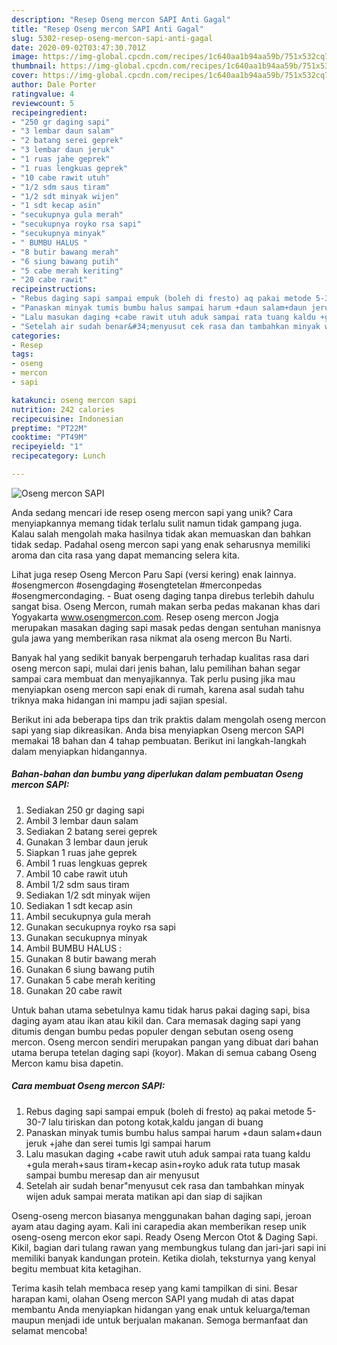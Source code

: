 ```yaml
---
description: "Resep Oseng mercon SAPI Anti Gagal"
title: "Resep Oseng mercon SAPI Anti Gagal"
slug: 5302-resep-oseng-mercon-sapi-anti-gagal
date: 2020-09-02T03:47:30.701Z
image: https://img-global.cpcdn.com/recipes/1c640aa1b94aa59b/751x532cq70/oseng-mercon-sapi-foto-resep-utama.jpg
thumbnail: https://img-global.cpcdn.com/recipes/1c640aa1b94aa59b/751x532cq70/oseng-mercon-sapi-foto-resep-utama.jpg
cover: https://img-global.cpcdn.com/recipes/1c640aa1b94aa59b/751x532cq70/oseng-mercon-sapi-foto-resep-utama.jpg
author: Dale Porter
ratingvalue: 4
reviewcount: 5
recipeingredient:
- "250 gr daging sapi"
- "3 lembar daun salam"
- "2 batang serei geprek"
- "3 lembar daun jeruk"
- "1 ruas jahe geprek"
- "1 ruas lengkuas geprek"
- "10 cabe rawit utuh"
- "1/2 sdm saus tiram"
- "1/2 sdt minyak wijen"
- "1 sdt kecap asin"
- "secukupnya gula merah"
- "secukupnya royko rsa sapi"
- "secukupnya minyak"
- " BUMBU HALUS "
- "8 butir bawang merah"
- "6 siung bawang putih"
- "5 cabe merah keriting"
- "20 cabe rawit"
recipeinstructions:
- "Rebus daging sapi sampai empuk (boleh di fresto) aq pakai metode 5-30-7 lalu tiriskan dan potong kotak,kaldu jangan di buang"
- "Panaskan minyak tumis bumbu halus sampai harum +daun salam+daun jeruk +jahe dan serei tumis lgi sampai harum"
- "Lalu masukan daging +cabe rawit utuh aduk sampai rata tuang kaldu +gula merah+saus tiram+kecap asin+royko aduk rata tutup masak sampai bumbu meresap dan air menyusut"
- "Setelah air sudah benar&#34;menyusut cek rasa dan tambahkan minyak wijen aduk sampai merata matikan api dan siap di sajikan"
categories:
- Resep
tags:
- oseng
- mercon
- sapi

katakunci: oseng mercon sapi 
nutrition: 242 calories
recipecuisine: Indonesian
preptime: "PT22M"
cooktime: "PT49M"
recipeyield: "1"
recipecategory: Lunch

---
```



![Oseng mercon SAPI](https://img-global.cpcdn.com/recipes/1c640aa1b94aa59b/751x532cq70/oseng-mercon-sapi-foto-resep-utama.jpg)

Anda sedang mencari ide resep oseng mercon sapi yang unik? Cara menyiapkannya memang tidak terlalu sulit namun tidak gampang juga. Kalau salah mengolah maka hasilnya tidak akan memuaskan dan bahkan tidak sedap. Padahal oseng mercon sapi yang enak seharusnya memiliki aroma dan cita rasa yang dapat memancing selera kita.

Lihat juga resep Oseng Mercon Paru Sapi (versi kering) enak lainnya. #osengmercon #osengdaging #osengtetelan #merconpedas #osengmercondaging. - Buat oseng daging tanpa direbus terlebih dahulu sangat bisa. Oseng Mercon, rumah makan serba pedas makanan khas dari Yogyakarta www.osengmercon.com. Resep oseng mercon Jogja merupakan masakan daging sapi masak pedas dengan sentuhan manisnya gula jawa yang memberikan rasa nikmat ala oseng mercon Bu Narti.

Banyak hal yang sedikit banyak berpengaruh terhadap kualitas rasa dari oseng mercon sapi, mulai dari jenis bahan, lalu pemilihan bahan segar sampai cara membuat dan menyajikannya. Tak perlu pusing jika mau menyiapkan oseng mercon sapi enak di rumah, karena asal sudah tahu triknya maka hidangan ini mampu jadi sajian spesial.


Berikut ini ada beberapa tips dan trik praktis dalam mengolah oseng mercon sapi yang siap dikreasikan. Anda bisa menyiapkan Oseng mercon SAPI memakai 18 bahan dan 4 tahap pembuatan. Berikut ini langkah-langkah dalam menyiapkan hidangannya.

<!--inarticleads1-->

##### Bahan-bahan dan bumbu yang diperlukan dalam pembuatan Oseng mercon SAPI:

1. Sediakan 250 gr daging sapi
1. Ambil 3 lembar daun salam
1. Sediakan 2 batang serei geprek
1. Gunakan 3 lembar daun jeruk
1. Siapkan 1 ruas jahe geprek
1. Ambil 1 ruas lengkuas geprek
1. Ambil 10 cabe rawit utuh
1. Ambil 1/2 sdm saus tiram
1. Sediakan 1/2 sdt minyak wijen
1. Sediakan 1 sdt kecap asin
1. Ambil secukupnya gula merah
1. Gunakan secukupnya royko rsa sapi
1. Gunakan secukupnya minyak
1. Ambil  BUMBU HALUS :
1. Gunakan 8 butir bawang merah
1. Gunakan 6 siung bawang putih
1. Gunakan 5 cabe merah keriting
1. Gunakan 20 cabe rawit


Untuk bahan utama sebetulnya kamu tidak harus pakai daging sapi, bisa daging ayam atau ikan atau kikil dan. Cara memasak daging sapi yang ditumis dengan bumbu pedas populer dengan sebutan oseng oseng mercon. Oseng mercon sendiri merupakan pangan yang dibuat dari bahan utama berupa tetelan daging sapi (koyor). Makan di semua cabang Oseng Mercon kamu bisa dapetin. 

<!--inarticleads2-->

##### Cara membuat Oseng mercon SAPI:

1. Rebus daging sapi sampai empuk (boleh di fresto) aq pakai metode 5-30-7 lalu tiriskan dan potong kotak,kaldu jangan di buang
1. Panaskan minyak tumis bumbu halus sampai harum +daun salam+daun jeruk +jahe dan serei tumis lgi sampai harum
1. Lalu masukan daging +cabe rawit utuh aduk sampai rata tuang kaldu +gula merah+saus tiram+kecap asin+royko aduk rata tutup masak sampai bumbu meresap dan air menyusut
1. Setelah air sudah benar&#34;menyusut cek rasa dan tambahkan minyak wijen aduk sampai merata matikan api dan siap di sajikan


Oseng-oseng mercon biasanya menggunakan bahan daging sapi, jeroan ayam atau daging ayam. Kali ini carapedia akan memberikan resep unik oseng-oseng mercon ekor sapi. Ready Oseng Mercon Otot &amp; Daging Sapi. Kikil, bagian dari tulang rawan yang membungkus tulang dan jari-jari sapi ini memiliki banyak kandungan protein. Ketika diolah, teksturnya yang kenyal begitu membuat kita ketagihan. 

Terima kasih telah membaca resep yang kami tampilkan di sini. Besar harapan kami, olahan Oseng mercon SAPI yang mudah di atas dapat membantu Anda menyiapkan hidangan yang enak untuk keluarga/teman maupun menjadi ide untuk berjualan makanan. Semoga bermanfaat dan selamat mencoba!
